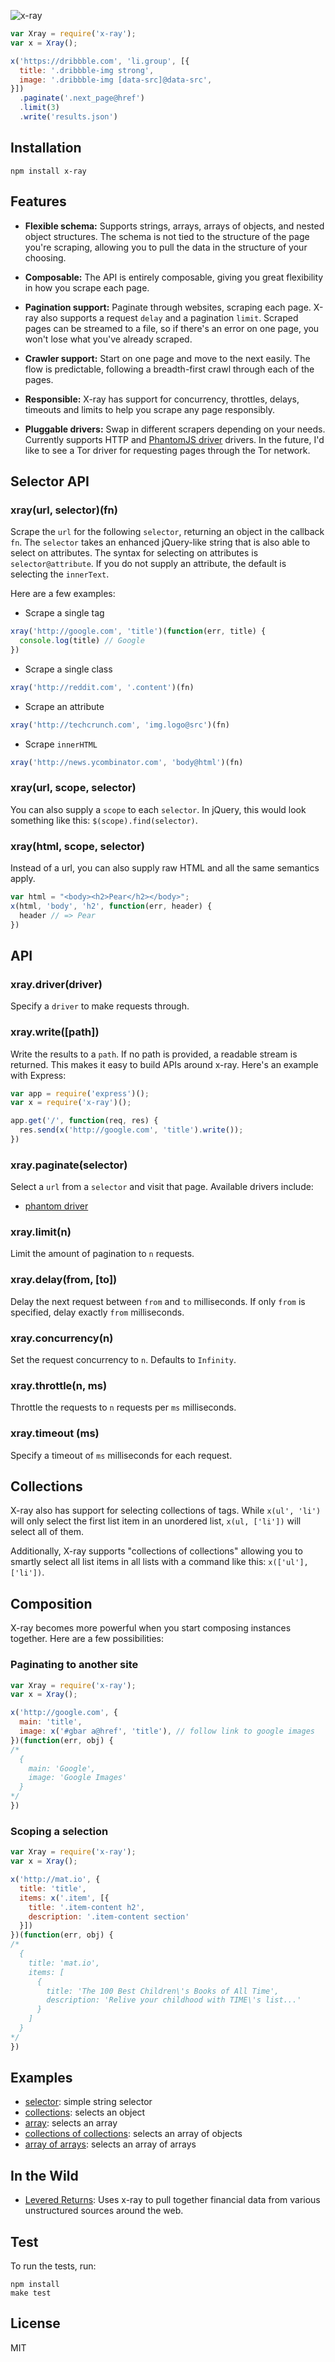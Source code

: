 ![x-ray](https://cldup.com/fMBbTcVtwB.png)

```js
var Xray = require('x-ray');
var x = Xray();

x('https://dribbble.com', 'li.group', [{
  title: '.dribbble-img strong',
  image: '.dribbble-img [data-src]@data-src',
}])
  .paginate('.next_page@href')
  .limit(3)
  .write('results.json')
```

## Installation

```
npm install x-ray
```

## Features

- **Flexible schema:** Supports strings, arrays, arrays of objects, and nested object structures. The schema is not tied to the structure of the page you're scraping, allowing you to pull the data in the structure of your choosing.

- **Composable:** The API is entirely composable, giving you great flexibility in how you scrape each page.

- **Pagination support:** Paginate through websites, scraping each page. X-ray also supports a request `delay` and a pagination `limit`. Scraped pages can be streamed to a file, so if there's an error on one page, you won't lose what you've already scraped.

- **Crawler support:** Start on one page and move to the next easily. The flow is predictable, following
a breadth-first crawl through each of the pages.

- **Responsible:** X-ray has support for concurrency, throttles, delays, timeouts and limits to help you scrape any page responsibly.

- **Pluggable drivers:** Swap in different scrapers depending on your needs. Currently supports HTTP and [PhantomJS driver](http://github.com/lapwinglabs/x-ray-phantom) drivers. In the future, I'd like to see a Tor driver for requesting pages through the Tor network.

## Selector API

### xray(url, selector)(fn)

Scrape the `url` for the following `selector`, returning an object in the callback `fn`.
The `selector` takes an enhanced jQuery-like string that is also able to select on attributes. The syntax for selecting on attributes is `selector@attribute`. If you do not supply an attribute, the default is selecting the `innerText`.

Here are a few examples:

- Scrape a single tag

```js
xray('http://google.com', 'title')(function(err, title) {
  console.log(title) // Google
})
```

- Scrape a single class

```js
xray('http://reddit.com', '.content')(fn)
```

- Scrape an attribute

```js
xray('http://techcrunch.com', 'img.logo@src')(fn)
```

- Scrape `innerHTML`

```js
xray('http://news.ycombinator.com', 'body@html')(fn)
```

### xray(url, scope, selector)

You can also supply a `scope` to each `selector`. In jQuery, this would look something like this: `$(scope).find(selector)`.

### xray(html, scope, selector)

Instead of a url, you can also supply raw HTML and all the same semantics apply.

```js
var html = "<body><h2>Pear</h2></body>";
x(html, 'body', 'h2', function(err, header) {
  header // => Pear
})
```

## API

### xray.driver(driver)

Specify a `driver` to make requests through.

### xray.write([path])

Write the results to a `path`. If no path is provided, a readable stream is returned.
This makes it easy to build APIs around x-ray. Here's an example with Express:

```js
var app = require('express')();
var x = require('x-ray')();

app.get('/', function(req, res) {
  res.send(x('http://google.com', 'title').write());
})
```

### xray.paginate(selector)

Select a `url` from a `selector` and visit that page. Available drivers include:

- [phantom driver](https://github.com/lapwinglabs/x-ray-phantom)

### xray.limit(n)

Limit the amount of pagination to `n` requests.

### xray.delay(from, [to])

Delay the next request between `from` and `to` milliseconds.
If only `from` is specified, delay exactly `from` milliseconds.

### xray.concurrency(n)

Set the request concurrency to `n`. Defaults to `Infinity`.

### xray.throttle(n, ms)

Throttle the requests to `n` requests per `ms` milliseconds.

### xray.timeout (ms)

Specify a timeout of `ms` milliseconds for each request.

## Collections

X-ray also has support for selecting collections of tags. While `x(ul', 'li')` will only select the first list item in an unordered list, `x(ul, ['li'])` will select all of them.

Additionally, X-ray supports "collections of collections" allowing you to smartly select all list items in all lists with a command like this: `x(['ul'], ['li'])`.

## Composition

X-ray becomes more powerful when you start composing instances together. Here are a few possibilities:

### Paginating to another site

```js
var Xray = require('x-ray');
var x = Xray();

x('http://google.com', {
  main: 'title',
  image: x('#gbar a@href', 'title'), // follow link to google images
})(function(err, obj) {
/*
  {
    main: 'Google',
    image: 'Google Images'
  }
*/
})
```

### Scoping a selection

```js
var Xray = require('x-ray');
var x = Xray();

x('http://mat.io', {
  title: 'title',
  items: x('.item', [{
    title: '.item-content h2',
    description: '.item-content section'
  }])
})(function(err, obj) {
/*
  {
    title: 'mat.io',
    items: [
      {
        title: 'The 100 Best Children\'s Books of All Time',
        description: 'Relive your childhood with TIME\'s list...'
      }
    ]
  }
*/
})
```

## Examples

- [selector](/examples/selector.js): simple string selector
- [collections](/examples/collections.js): selects an object
- [array](/examples/arrays.js): selects an array
- [collections of collections](/examples/collection-of-collections.js): selects an array of objects
- [array of arrays](/examples/array-of-arrays.js): selects an array of arrays

## In the Wild

- [Levered Returns](http://leveredreturns.com): Uses x-ray to pull together financial data from various unstructured sources around the web.

## Test

To run the tests, run:

```
npm install
make test
```

## License

MIT
